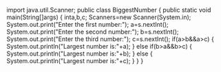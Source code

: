import java.util.Scanner;
public class BiggestNumber
{
  public static void main(String[]args)
  {
   inta,b,c;
   Scanners=new Scanner(System.in);
   System.out.print("Enter the first number:");
   a=s.nextInt();
   System.out.print("Enter the second number:");
   b=s.nextInt();
   System.out.print("Enter the third number:");
   c=s.nextInt();
   if(a>b&&a>c)
   {
     System.out.println("Largest number is:"+a);
   }
   else if(b>a&&b>c)
   {
     System.out.println("Largest number is:"+b);
   }
   else
   {
     System.out.println("Largest number is:"+c);
   }
  }
}
